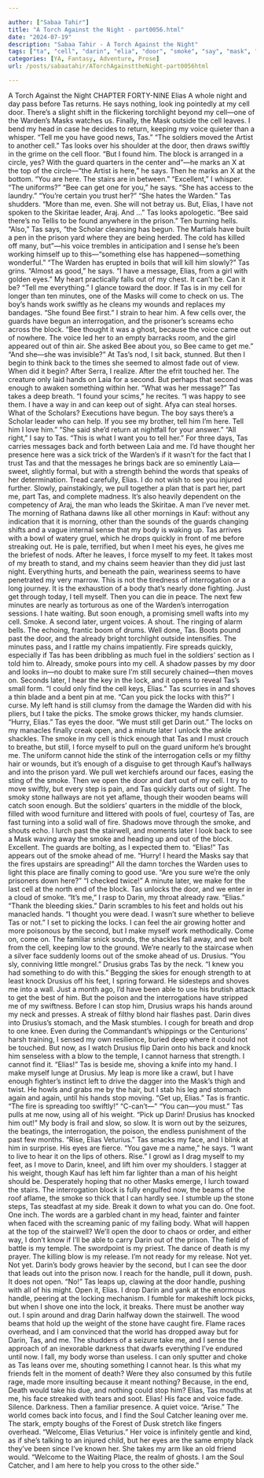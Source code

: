 ```yaml
---

author: ["Sabaa Tahir"]
title: "A Torch Against the Night - part0056.html"
date: "2024-07-19"
description: "Sabaa Tahir - A Torch Against the Night"
tags: ["ta", "cell", "darin", "elia", "door", "smoke", "say", "mask", "voice", "hand", "drusius", "get", "one", "interrogation", "back", "enough", "warden", "tell", "block", "bee", "second", "take", "see", "body", "lock"]
categories: [YA, Fantasy, Adventure, Prose]
url: /posts/sabaatahir/ATorchAgainsttheNight-part0056html

---
```



A Torch Against the Night
CHAPTER FORTY-NINE
Elias
A whole night and day pass before Tas returns. He says nothing, look ing pointedly at my cell door. There’s a slight shift in the flickering torchlight beyond my cell—one of the Warden’s Masks watches us. Finally, the Mask outside the cell leaves. I bend my head in case he decides to return, keeping my voice quieter than a whisper.
“Tell me you have good news, Tas.”
“The soldiers moved the Artist to another cell.” Tas looks over his shoulder at the door, then draws swiftly in the grime on the cell floor. “But I found him. The block is arranged in a circle, yes? With the guard quarters in the center and”—he marks an X at the top of the circle—“the Artist is here,” he says. Then he marks an X at the bottom. “You are here. The stairs are in between.”
“Excellent,” I whisper. “The uniforms?”
“Bee can get one for you,” he says. “She has access to the laundry.”
“You’re certain you trust her?”
“She hates the Warden.” Tas shudders. “More than me, even. She will not betray us. But, Elias, I have not spoken to the Skiritae leader, Araj. And …” Tas looks apologetic. “Bee said there’s no Tellis to be found anywhere in the prison.”
Ten burning hells.
“Also,” Tas says, “the Scholar cleansing has begun. The Martials have built a pen in the prison yard where they are being herded. The cold has killed off many, but”—his voice trembles in anticipation and I sense he’s been working himself up to this—“something else has happened—something wonderful.”
“The Warden has erupted in boils that will kill him slowly?”
Tas grins. “Almost as good,” he says. “I have a message, Elias, from a girl with golden eyes.”
My heart practically falls out of my chest. It can’t be. Can it be?
“Tell me everything.” I glance toward the door. If Tas is in my cell for longer than ten minutes, one of the Masks will come to check on us. The boy’s hands work swiftly as he cleans my wounds and replaces my bandages.
“She found Bee first.” I strain to hear him. A few cells over, the guards have begun an interrogation, and the prisoner’s screams echo across the block.
“Bee thought it was a ghost, because the voice came out of nowhere. The voice led her to an empty barracks room, and the girl appeared out of thin air. She asked Bee about you, so Bee came to get me.”
“And she—she was invisible?” At Tas’s nod, I sit back, stunned. But then I begin to think back to the times she seemed to almost fade out of view. When did it begin? After Serra, I realize. After the efrit touched her. The creature only laid hands on Laia for a second. But perhaps that second was enough to awaken something within her.
“What was her message?”
Tas takes a deep breath. “I found your scims,” he recites. “I was happy to see them. I have a way in and can keep out of sight. Afya can steal horses. What of the Scholars? Executions have begun. The boy says there’s a Scholar leader who can help. If you see my brother, tell him I’m here. Tell him I love him.”
“She said she’d return at nightfall for your answer.”
“All right,” I say to Tas. “This is what I want you to tell her.”
For three days, Tas carries messages back and forth between Laia and me. I’d have thought her presence here was a sick trick of the Warden’s if it wasn’t for the fact that I trust Tas and that the messages he brings back are so eminently Laia—sweet, slightly formal, but with a strength behind the words that speaks of her determination. Tread carefully, Elias. I do not wish to see you injured further.
Slowly, painstakingly, we pull together a plan that is part her, part me, part Tas, and complete madness. It’s also heavily dependent on the competency of Araj, the man who leads the Skiritae. A man I’ve never met.
The morning of Rathana dawns like all other mornings in Kauf: without any indication that it is morning, other than the sounds of the guards changing shifts and a vague internal sense that my body is waking up. 
Tas arrives with a bowl of watery gruel, which he drops quickly in front of me before streaking out. He is pale, terrified, but when I meet his eyes, he gives me the briefest of nods.
After he leaves, I force myself to my feet. It takes most of my breath to stand, and my chains seem heavier than they did just last night. Everything hurts, and beneath the pain, weariness seems to have penetrated my very marrow. This is not the tiredness of interrogation or a long journey. It is the exhaustion of a body that’s nearly done fighting.
Just get through today, I tell myself. Then you can die in peace.
The next few minutes are nearly as torturous as one of the Warden’s interrogation sessions. I hate waiting. But soon enough, a promising smell wafts into my cell.
Smoke.
A second later, urgent voices. A shout. The ringing of alarm bells. The echoing, frantic boom of drums.
Well done, Tas. Boots pound past the door, and the already bright torchlight outside intensifies. The minutes pass, and I rattle my chains impatiently. Fire spreads quickly, especially if Tas has been dribbling as much fuel in the soldiers’ section as I told him to. Already, smoke pours into my cell.
A shadow passes by my door and looks in—no doubt to make sure I’m still securely chained—then moves on. Seconds later, I hear the key in the lock, and it opens to reveal Tas’s small form.
“I could only find the cell keys, Elias.” Tas scurries in and shoves a thin blade and a bent pin at me. “Can you pick the locks with this?”
I curse. My left hand is still clumsy from the damage the Warden did with his pliers, but I take the picks. The smoke grows thicker, my hands clumsier.
“Hurry, Elias.” Tas eyes the door. “We must still get Darin out.”
The locks on my manacles finally creak open, and a minute later I unlock the ankle shackles. The smoke in my cell is thick enough that Tas and I must crouch to breathe, but still, I force myself to pull on the guard uniform he’s brought me. The uniform cannot hide the stink of the interrogation cells or my filthy hair or wounds, but it’s enough of a disguise to get through Kauf’s hallways and into the prison yard.
We pull wet kerchiefs around our faces, easing the sting of the smoke. Then we open the door and dart out of my cell. I try to move swiftly, but every step is pain, and Tas quickly darts out of sight. The smoky stone hallways are not yet aflame, though their wooden beams will catch soon enough. But the soldiers’ quarters in the middle of the block, filled with wood furniture and littered with pools of fuel, courtesy of Tas, are fast turning into a solid wall of fire. Shadows move through the smoke, and shouts echo. I lurch past the stairwell, and moments later I look back to see a Mask waving away the smoke and heading up and out of the block. Excellent. The guards are bolting, as I expected them to.
“Elias!” Tas appears out of the smoke ahead of me. “Hurry! I heard the Masks say that the fires upstairs are spreading!”
All the damn torches the Warden uses to light this place are finally coming to good use. “Are you sure we’re the only prisoners down here?”
“I checked twice!” A minute later, we make for the last cell at the north end of the block. Tas unlocks the door, and we enter in a cloud of smoke.
“It’s me,” I rasp to Darin, my throat already raw. “Elias.”
“Thank the bleeding skies.” Darin scrambles to his feet and holds out his manacled hands. “I thought you were dead. I wasn’t sure whether to believe Tas or not.”
I set to picking the locks. I can feel the air growing hotter and more poisonous by the second, but I make myself work methodically. Come on, come on. The familiar snick sounds, the shackles fall away, and we bolt from the cell, keeping low to the ground. We’re nearly to the staircase when a silver face suddenly looms out of the smoke ahead of us. Drusius.
“You sly, conniving little mongrel.” Drusius grabs Tas by the neck. “I knew you had something to do with this.”
Begging the skies for enough strength to at least knock Drusius off his feet, I spring forward. He sidesteps and shoves me into a wall. Just a month ago, I’d have been able to use his brutish attack to get the best of him. But the poison and the interrogations have stripped me of my swiftness. Before I can stop him, Drusius wraps his hands around my neck and presses. A streak of filthy blond hair flashes past. Darin dives into Drusius’s stomach, and the Mask stumbles.
I cough for breath and drop to one knee. Even during the Commandant’s whippings or the Centurions’ harsh training, I sensed my own resilience, buried deep where it could not be touched. But now, as I watch Drusius flip Darin onto his back and knock him senseless with a blow to the temple, I cannot harness that strength. I cannot find it.
“Elias!” Tas is beside me, shoving a knife into my hand. I make myself lunge at Drusius. My leap is more like a crawl, but I have enough fighter’s instinct left to drive the dagger into the Mask’s thigh and twist. He howls and grabs me by the hair, but I stab his leg and stomach again and again, until his hands stop moving.
“Get up, Elias.” Tas is frantic. “The fire is spreading too swiftly!”
“C-can’t—”
“You can—you must.” Tas pulls at me now, using all of his weight. “Pick up Darin! Drusius has knocked him out!”
My body is frail and slow, so slow. It is worn out by the seizures, the beatings, the interrogation, the poison, the endless punishment of the past few months.
“Rise, Elias Veturius.” Tas smacks my face, and I blink at him in surprise. His eyes are fierce. “You gave me a name,” he says. “I want to live to hear it on the lips of others. Rise.”
I growl as I drag myself to my feet, as I move to Darin, kneel, and lift him over my shoulders. I stagger at his weight, though Kauf has left him far lighter than a man of his height should be.
Desperately hoping that no other Masks emerge, I lurch toward the stairs. The interrogation block is fully engulfed now, the beams of the roof aflame, the smoke so thick that I can hardly see. I stumble up the stone steps, Tas steadfast at my side.
Break it down to what you can do. One foot. One inch. The words are a garbled chant in my head, fainter and fainter when faced with the screaming panic of my failing body. What will happen at the top of the stairwell? We’ll open the door to chaos or order, and either way, I don’t know if I’ll be able to carry Darin out of the prison.
The field of battle is my temple. The swordpoint is my priest. The dance of death is my prayer. The killing blow is my release. I’m not ready for my release. Not yet. Not yet.
Darin’s body grows heavier by the second, but I can see the door that leads out into the prison now. I reach for the handle, pull it down, push.
It does not open.
“No!” Tas leaps up, clawing at the door handle, pushing with all of his might.
Open it, Elias. I drop Darin and yank at the enormous handle, peering at the locking mechanism. I fumble for makeshift lock picks, but when I shove one into the lock, it breaks.
There must be another way out. I spin around and drag Darin halfway down the stairwell. The wood beams that hold up the weight of the stone have caught fire. Flame races overhead, and I am convinced that the world has dropped away but for Darin, Tas, and me.
The shudders of a seizure take me, and I sense the approach of an inexorable darkness that dwarfs everything I’ve endured until now. I fall, my body worse than useless. I can only sputter and choke as Tas leans over me, shouting something I cannot hear.
Is this what my friends felt in the moment of death? Were they also consumed by this futile rage, made more insulting because it meant nothing? Because, in the end, Death would take his due, and nothing could stop him?
Elias, Tas mouths at me, his face streaked with tears and soot. Elias!
His face and voice fade.
Silence. Darkness.
Then a familiar presence. A quiet voice.
“Arise.” The world comes back into focus, and I find the Soul Catcher leaning over me. The stark, empty boughs of the Forest of Dusk stretch like fingers overhead.
“Welcome, Elias Veturius.” Her voice is infinitely gentle and kind, as if she’s talking to an injured child, but her eyes are the same empty black they’ve been since I’ve known her. She takes my arm like an old friend would. “Welcome to the Waiting Place, the realm of ghosts. I am the Soul Catcher, and I am here to help you cross to the other side.”
